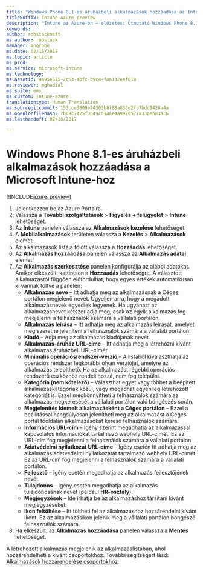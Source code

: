 ```yaml
---
title: "Windows Phone 8.1-es áruházbeli alkalmazások hozzáadása az Intune-hoz"
titleSuffix: Intune Azure preview
description: "Intune az Azure-on – előzetes: Útmutató Windows Phone 8.1-es áruházbeli alkalmazások Intune-hoz való hozzáadásához."
keywords: 
author: robstackmsft
ms.author: robstack
manager: angrobe
ms.date: 02/15/2017
ms.topic: article
ms.prod: 
ms.service: microsoft-intune
ms.technology: 
ms.assetid: 4a95e575-2c63-4bfc-b9c4-f0a132eef618
ms.reviewer: mghadial
ms.suite: ems
ms.custom: intune-azure
translationtype: Human Translation
ms.sourcegitcommit: 153cce3809e24303b8f88a833e2fc7bdd9428a4a
ms.openlocfilehash: 7b09c7425f9649cd14ae4a9970577a33aeb83ac6
ms.lasthandoff: 02/18/2017

---
```


# <a name="how-to-add-windows-phone-81-store-apps-to-microsoft-intune"></a>Windows Phone 8.1-es áruházbeli alkalmazások hozzáadása a Microsoft Intune-hoz

[!INCLUDE[azure_preview](../includes/azure_preview.md)]


1. Jelentkezzen be az Azure Portalra.
2. Válassza a **További szolgáltatások** > **Figyelés + felügyelet** > **Intune** lehetőséget.
3. Az **Intune** panelen válassza az **Alkalmazások kezelése** lehetőséget.
4. A **Mobilalkalmazások** területen válassza a **Kezelés** > **Alkalmazások** elemet.
5. Az alkalmazások listája fölött válassza a **Hozzáadás** lehetőséget.
6. Az **Alkalmazás hozzáadása** panelen válassza az **Alkalmazás adatai** elemet.
7. Az **Alkalmazás szerkesztése** panelen konfigurálja az alábbi adatokat. Amikor elkészült, kattintson a **Hozzáadás** lehetőségre. A választott alkalmazástól függően előfordulhat, hogy egyes értékek automatikusan ki vannak töltve a panelen:
    - **Alkalmazás neve** – Itt adhatja meg az alkalmazásnak a Céges portálon megjelenő nevét. Ügyeljen arra, hogy a megadott alkalmazásnevek egyediek legyenek. Ha ugyanazt az alkalmazásnevet kétszer adja meg, csak az egyik alkalmazás fog megjelenni a felhasználók számára a vállalati portálon.
    - **Alkalmazás leírása** – Itt adhatja meg az alkalmazás leírását. amelyet meg szeretne jeleníteni a felhasználók számára a vállalati portálon.
    - **Kiadó** – Adja meg az alkalmazás kiadójának nevét.
    - **Alkalmazás-áruház URL-címe** – Itt adhatja meg a létrehozni kívánt alkalmazás áruházbeli URL-címét.
    - **Minimális operációsrendszer-verzió** – A listából kiválaszthatja az operációs rendszer legkorábbi olyan verzióját, amelyre az alkalmazás telepíthető. Ha az alkalmazást régebbi operációs rendszerű eszközhöz rendeli hozzá, nem fog települni.
    - **Kategória (nem kötelező)** – Választhat egyet vagy többet a beépített alkalmazáskategóriák közül, vagy megadhat egyénileg létrehozott kategóriát is. Ezzel megkönnyítheti a felhasználók számára az alkalmazás megkeresését a vállalati portálon való böngészés során.
    - **Megjelenítés kiemelt alkalmazásként a Céges portálon** – Ezzel a beállítással hangsúlyosan jelenítheti meg az alkalmazást a Céges portál főoldalán alkalmazásokat kereső felhasználók számára.
    - **Információs URL-cím** – Igény szerint megadhatja az alkalmazással kapcsolatos információkat tartalmazó webhely URL-címét. Ez az URL-cím fog megjelenni a felhasználók számára a vállalati portálon.
    - **Adatvédelmi nyilatkozat URL-címe** – Igény esetén itt adhatja meg az alkalmazás adatvédelmi nyilatkozatát tartalmazó webhely URL-címét. Ez az URL-cím fog megjelenni a felhasználók számára a vállalati portálon.
    - **Fejlesztő** – Igény esetén megadhatja az alkalmazás fejlesztőjének nevét.
    - **Tulajdonos** – Igény esetén megadhatja az alkalmazás tulajdonosának nevét (például **HR-osztály**).
    - **Megjegyzések** – Ide írhatja be az alkalmazáshoz társítani kívánt megjegyzéseket.
    - **Ikon feltöltése** – Itt töltheti fel az alkalmazáshoz hozzárendelni kívánt ikont. Ez az alkalmazásikon jelenik meg a vállalati portálon böngésző felhasználók számára.
8. Ha elkészült, az **Alkalmazás hozzáadása** panelen válassza a **Mentés** lehetőséget.

A létrehozott alkalmazás megjelenik az alkalmazáslistában, ahol hozzárendelheti a kívánt csoportokhoz. További segítségért lásd: [Alkalmazások hozzárendelése csoportokhoz](/intune-azure/manage-apps/deploy-apps).
